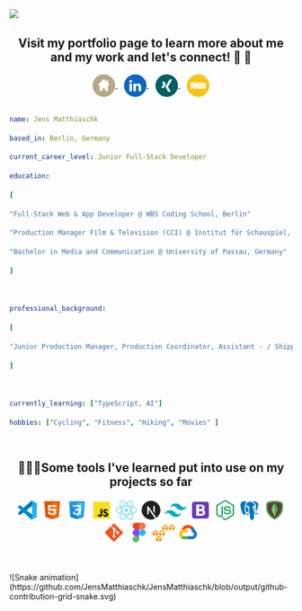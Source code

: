 
<img src="https://capsule-render.vercel.app/api?text=Hi,Welcome!&animation=fadeIn&type=waving&color=gradient&height=250" />


  <h2 align="center">Visit my portfolio page to learn more about me and my work and let's connect! 👋 💪</h2>

<div align="center">

<a href="https://jensmatthiaschk.com" target="_newBrowserTab" rel="noopener">
  <img height="40" width="40" align="center" alt="Jens-Home" src="/icons/Home.svg">
</a>
&nbsp;&nbsp;
<a href="https://www.linkedin.com/in/jensmatthiaschk" target="_newBrowserTab" rel="noopener">
  <img height="40" width="40" align="center" alt="Jens-Home" src="/icons/linkedin.svg">
</a>
  &nbsp;&nbsp;
<a href="https://www.xing.com/profile/Jens_Matthiaschk" target="_newBrowserTab" rel="noopener">
  <img height="40" width="40" align="center" alt="Jens-Home" src="/icons/Xing.svg">
</a>
  &nbsp;&nbsp;
<a href="https://www.imdb.com/name/nm4456056/" target="_newBrowserTab" rel="noopener">
  <img height="40" width="40" align="center" alt="Jens-Home" src="/icons/imdb.svg">
</a>

</div>

<br>


```yaml
name: Jens Matthiaschk

based_in: Berlin, Germany

current_career_level: Junior Full-Stack Developer

education:

[

"Full-Stack Web & App Developer @ WBS Coding School, Berlin"

"Production Manager Film & Television (CCI) @ Institut für Schauspiel, Film-, Fernsehberufe an der VHS Berlin Mitte & Chamber of Commerce Berlin, Berlin"

"Bachelor in Media and Communication @ University of Passau, Germany"

]

  

professional_background:

[

"Junior Production Manager, Production Coordinator, Assistant - / Shipping Coordinator @ Various movie projects in Berlin & Potsdam"

]

  

currently_learning: ["TypeScript, AI"]

hobbies: ["Cycling", "Fitness", "Hiking", "Movies" ]
```

  

<br>


<h2 align="center">👨🏼‍💻Some tools I've learned put into use on my projects so far</h2>

<div align="center">
  <img height="40" width="40" align="center" alt="Jens-Home" src="/icons/Visual-studio-code.svg">
  <img height="40" width="40" align="center" alt="Jens-Home" src="/icons/Html-5.svg">
  <img height="40" width="40" align="center" alt="Jens-Home" src="/icons/Css3.svg">
  <img height="40" width="40" align="center" alt="Jens-Home" src="/icons/Javascript.svg">
  <img height="40" width="40" align="center" alt="Jens-Home" src="/icons/React.svg">
  <img height="40" width="40" align="center" alt="Jens-Home" src="/icons/Next.js.svg">
  <img height="40" width="40" align="center" alt="Jens-Home" src="/icons/Tailwind-css.svg">
  <img height="40" width="40" align="center" alt="Jens-Home" src="/icons/Bootstrap.svg">
  <img height="40" width="40" align="center" alt="Jens-Home" src="/icons/Node-js.svg">
  <img height="40" width="40" align="center" alt="Jens-Home" src="/icons/Postgresql.svg">
  <img height="40" width="40" align="center" alt="Jens-Home" src="/icons/Mongodb.svg">
  <img height="40" width="40" align="center" alt="Jens-Home" src="/icons/Git.svg">
  <img height="40" width="40" align="center" alt="Jens-Home" src="/icons/Figma.svg">
  <img height="40" width="40" align="center" alt="Jens-Home" src="/icons/Amazon-s3.svg">
  <img height="40" width="40" align="center" alt="Jens-Home" src="/icons/Google-cloud.svg">
</div>
</br>
</br>
</br>
<div>
![Snake animation](https://github.com/JensMatthiaschk/JensMatthiaschk/blob/output/github-contribution-grid-snake.svg)
</div>
